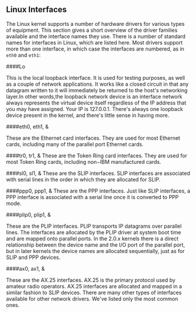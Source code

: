 ## Linux Interfaces

The Linux kernel supports a number of hardware drivers for various types of equipment. This section gives a
short overview of the driver families available and the interface names they use.
There is a number of standard names for interfaces in Linux, which are listed here. Most drivers support more than one interface, in which case the interfaces are numbered, as in `eth0` and `eth1`:

####Lo

This is the local loopback interface. It is used for testing purposes, as well as a couple of network
applications. It works like a closed circuit in that any datagram written to it will immediately be
returned to the host's networking layer.In other words,the loopback network device is an interface network
always represents the virtual device itself
regardless of the IP address that you may have
assigned. Your IP is 127.0.0.1.
There's always one loopback device present in the kernel, and
there's little sense in having more.

####eth0, eth1, &

These are the Ethernet card interfaces. They are used for most Ethernet cards, including many of the
parallel port Ethernet cards.

####tr0, tr1, &
These are the Token Ring card interfaces. They are used for most Token Ring cards, including
non−IBM manufactured cards.

####sl0, sl1, &
These are the SLIP interfaces. SLIP interfaces are associated with serial lines in the order in which
they are allocated for SLIP.

####ppp0, ppp1, &
These are the PPP interfaces. Just like SLIP interfaces, a PPP interface is associated with a serial line
once it is converted to PPP mode.

####plip0, plip1, &

These are the PLIP interfaces. PLIP transports IP datagrams over parallel lines. The interfaces are
allocated by the PLIP driver at system boot time and are mapped onto parallel ports. In the
2.0.x kernels there is a direct relationship between the device name and the I/O port of the parallel
port, but in later kernels the device names are allocated sequentially, just as for SLIP and PPP devices.

####ax0, ax1, &

These are the AX.25 interfaces. AX.25 is the primary protocol used by amateur radio operators.
AX.25 interfaces are allocated and mapped in a similar fashion to SLIP devices.
There are many other types of interfaces available for other network drivers. We've listed only the most
common ones.
